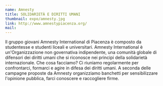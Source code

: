 ```yaml
---
name: Amnesty
title: SOLIDARIETÀ E DIRITTI UMANI
thumbnail: expo/amnesty.jpg
link: http://www.amnestypiacenza.org/
mail:
---
```


Il gruppo giovani Amnesty International di Piacenza è composto da studentesse e studenti liceali e universitari. Amnesty International è un'Organizzazione non governativa indipendente, una comunità globale di difensori dei diritti umani che si riconosce nei principi della solidarietà internazionale.
Che cosa facciamo? Ci riuniamo regolarmente per confrontarci, formarci e agire in difesa dei diritti umani. A seconda delle campagne proposte da Amnesty organizziamo banchetti per sensibilizzare l'opinione pubblica, farci conoscere e raccogliere firme.
